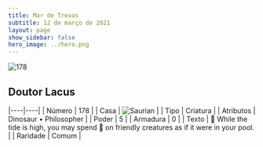 ```yaml
---
title: Mar de Trevas
subtitle: 12 de março de 2021
layout: page
show_sidebar: false
hero_image: ../hero.png
---
```


![178](https://cdn.keyforgegame.com/media/card_front/pt/496_178_QMXQ7M722HJW_pt.png)

## Doutor Lacus

|----|----|
| Número | 178 |
| Casa | ![Saurian](https://archonarcana.com/images/thumb/9/9e/Saurian_P.png/22px-Saurian_P.png "Sauro") |
| Tipo | Criatura |
| Atributos | Dinosaur • Philosopher |
| Poder | 5 |
| Armadura | 0 |
| Texto |  While the tide is high, you may spend  on friendly creatures as if it were in your pool. |
| Raridade | Comum |
